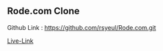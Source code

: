 <!-- # FSD Javascript  Bootcamp -->
## Rode.com Clone

Github Link : https://github.com/rsyeul/Rode.com.git

[Live-Link](https://rahul-rode-clone.netlify.app/)